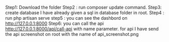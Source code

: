 Step1: Download the folder
Step2 : run composer update command.
Step3: create database I have already given a sql in database folder in root.
Step4 : run php artisan serve
step5 : you can see the dashbord on http://127.0.0.1:8000
Step6: you can call the api http://127.0.0.1:8000/api/call-api with name parameter.
for api I have send the api screenshot on root with the name of api_screenshot.png
